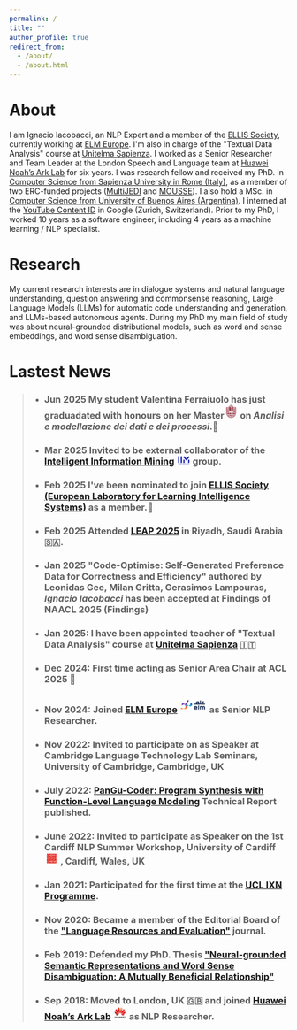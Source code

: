 ```yaml
---
permalink: /
title: ""
author_profile: true
redirect_from: 
  - /about/
  - /about.html
---
```


About
======

I am Ignacio Iacobacci, an NLP Expert and a member of the [ELLIS Society](https://ellis.eu/), currently working at [ELM Europe](https://elmeurope.com/natural-language-processing/). 
I'm also in charge of the "Textual Data Analysis" course at [Unitelma Sapienza](https://www.unitelmasapienza.it/).
I worked as a Senior Researcher and Team Leader at the London Speech and Language team at [Huawei Noah’s Ark Lab](https://www.noahlab.com.hk/) for six years. 
I was research fellow and received my PhD. in [Computer Science from Sapienza University in Rome (Italy)](https://www.di.uniroma1.it/), as a member of two ERC-funded projects ([MultiJEDI](http://multijedi.org/) and [MOUSSE](http://mousse-project.org/)).  I also hold a MSc. in [Computer Science from University of Buenos Aires (Argentina)](https://www.dc.uba.ar/).
I interned at the [YouTube Content ID](https://support.google.com/youtube/answer/2797370?hl=en) in Google (Zurich, Switzerland).
Prior to my PhD, I worked 10 years as a software engineer, including 4 years as a machine learning / NLP specialist.

Research
======

My current research interests are in dialogue systems and natural language understanding, question answering and commonsense reasoning, Large Language Models (LLMs) for automatic code understanding and generation, and LLMs-based autonomous agents. During my PhD my main field of study was about neural-grounded distributional models, such as word and sense embeddings, and word sense disambiguation.

Lastest News
======
> - ### Jun 2025 My student Valentina Ferraiuolo has just graduadated with honours on her Master<img src="images/unitelma.png" alt="UnitelmaSapienza" width="25"> on *Analisi e modellazione dei dati e dei processi*.🎉
>
> - ### Mar 2025 Invited to be external collaborator of the [Intelligent Information Mining](https://iim.di.uniroma1.it/index.html) <img src="images/iim.png.png" alt="IIM Logo" width="25"> group.
> 
> - ### Feb 2025 I've been nominated to join [ELLIS Society (European Laboratory for Learning Intelligence Systems)](https://ellis.eu) as a member.🎉
>   
> - ### Feb 2025 Attended [LEAP 2025](https://onegiantleap.com/) in Riyadh, Saudi Arabia 🇸🇦.
>   
> - ### Jan 2025 "Code-Optimise: Self-Generated Preference Data for Correctness and Efficiency" authored by Leonidas Gee, Milan Gritta, Gerasimos Lampouras, *Ignacio Iacobacci* has been accepted at Findings of NAACL 2025 (Findings) 
>
> - ### Jan 2025: I have been appointed teacher of "Textual Data Analysis" course at [Unitelma Sapienza](https://www.unitelmasapienza.it/) 🇮🇹
> 
> - ### Dec 2024: First time acting as Senior Area Chair at ACL 2025 🎉
>
> - ### Nov 2024: Joined [ELM Europe](https://elmeurope.com/natural-language-processing/) <img src="images/elm.png" alt="ELM Logo" width="50"> as Senior NLP Researcher.
>
> - ### Nov 2022: Invited to participate on as Speaker at Cambridge Language Technology Lab Seminars, University of Cambridge, Cambridge, UK
>
> - ### July 2022: [PanGu-Coder: Program Synthesis with Function-Level Language Modeling](https://arxiv.org/abs/2207.11280) Technical Report published.
> 
> - ### June 2022: Invited to participate as Speaker on the 1st Cardiff NLP Summer Workshop, University of Cardiff  <img src="images/cardiff.png" alt="Cardiff Logo" width="25"> , Cardiff, Wales, UK
>  
> - ### Jan 2021: Participated for the first time at the [UCL IXN Programme](https://www.ucl.ac.uk/computer-science/collaborate/ucl-industry-exchange-network-ucl-ixn). 
>
> - ### Nov 2020: Became a member of the Editorial Board of the ["Language Resources and Evaluation"](https://link.springer.com/journal/10579) journal.
>
> - ### Feb 2019: Defended my PhD. Thesis ["Neural-grounded Semantic Representations and Word Sense Disambiguation: A Mutually Beneficial Relationship"](https://iris.uniroma1.it/handle/11573/1304526)
>
> - ### Sep 2018: Moved to London, UK 🇬🇧 and joined [Huawei Noah’s Ark Lab](https://www.noahlab.com.hk/) <img src="images/huawei.jpg" alt="Huawei Logo" width="25"> as NLP Researcher.

